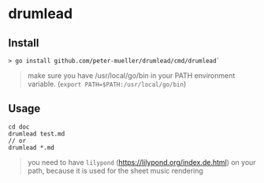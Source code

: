 # drumlead

## Install

```
> go install github.com/peter-mueller/drumlead/cmd/drumlead`
```

> make sure you have /usr/local/go/bin in your PATH environment variable.
> (`export PATH=$PATH:/usr/local/go/bin`)

## Usage
```
cd doc
drumlead test.md
// or
drumlead *.md
```
>  you need to have `lilypond` (https://lilypond.org/index.de.html) on your path, 
>  because it is used for the sheet music rendering

